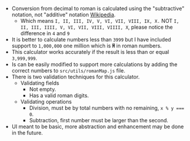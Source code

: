 - Conversion from decimal to roman is calculated using the "subtractive" notation, not "additive" notation [Wikipedia](https://en.wikipedia.org/wiki/Roman_numerals).
  - Which means `I, II, III, IV, V, VI, VII, VIII, IX, X.` NOT `I, II, III, IIII, V, VI, VII, VIII, VIIII, X`, please notice the difference in `4` and `9`
- It is better to calculate numbers less than `3999` but I have included support to `1,000,000` one million which is **`M̅`** in roman numbers.
- This calculator works accurately if the result is less than or equal `3,999,999`.
- Is can be easily modified to support more calculations by adding the correct numbers to `src/utils/romanMap.js` file.
- There is two validation techniques for this calculator.
  - Validating fields
    - Not empty.
    - Has a valid roman digits.
  - Validating operations
    - Division, must be by total numbers with no remaining, `x % y === 0`.
    - Subtraction, first number must be larger than the second.
- UI meant to be basic, more abstraction and enhancement may be done in the future.

